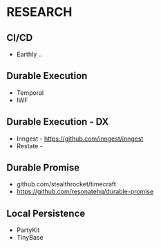 # RESEARCH

## CI/CD

- Earthly ..

## Durable Execution

- Temporal 
- IWF

## Durable Execution - DX

- Inngest - https://github.com/inngest/inngest
- Restate - 

## Durable Promise

- github.com/stealthrocket/timecraft
- https://github.com/resonatehq/durable-promise

## Local Persistence

- PartyKit
- TinyBase 
